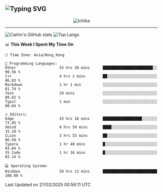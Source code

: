 ![Typing SVG](https://readme-typing-svg.demolab.com?font=Jost&size=24&pause=1000&color=7799EE&vCenter=true&multiline=true&random=false&width=435&height=100&lines=Hi+there;I'm+Sakurakouji+Nanaha;You+can+also+tell+me+Cwlrin%E2%98%86)
---
<p align="center">
  <img src="https://dlink.host/1drv/aHR0cHM6Ly8xZHJ2Lm1zL2kvYy9iZGU1MWU2MjVlZjhmY2M1L0VZa0hZVThWUnJGSHRIWVUxT1JwbVFjQllOU2t6cVNTVER0TXliYkNqOExhY1E_ZT10UUtFSkw.png" alt="ichika" border="0" />
</p>

---
![Cwlrin's GitHub stats](https://github-readme-stats.vercel.app/api?username=cwlrin&show_icons=true&theme=buefy)
![Top Langs](https://github-readme-stats.vercel.app/api/top-langs/?username=cwlrin&layout=compact&hide=html,css)

<!--START_SECTION:waka-->
📊 **This Week I Spent My Time On** 

```text
🕑︎ Time Zone: Asia/Hong_Kong

💬 Programming Languages: 
Other                    53 hrs 38 mins      ███████████████████████░░   90.56 % 
C++                      4 hrs 2 mins        ██░░░░░░░░░░░░░░░░░░░░░░░   06.83 % 
Markdown                 1 hr 1 min          ░░░░░░░░░░░░░░░░░░░░░░░░░   01.74 % 
Text                     29 mins             ░░░░░░░░░░░░░░░░░░░░░░░░░   00.82 % 
Typst                    1 min               ░░░░░░░░░░░░░░░░░░░░░░░░░   00.04 % 

🔥 Editors: 
Edge                     43 hrs 16 mins      ██████████████████░░░░░░░   73.05 % 
Xmind                    8 hrs 59 mins       ████░░░░░░░░░░░░░░░░░░░░░   15.18 % 
CLion                    3 hrs 53 mins       ██░░░░░░░░░░░░░░░░░░░░░░░   06.58 % 
Typora                   1 hr 48 mins        █░░░░░░░░░░░░░░░░░░░░░░░░   03.04 % 
VS Code                  1 hr 16 mins        █░░░░░░░░░░░░░░░░░░░░░░░░   02.14 % 

💻 Operating System: 
Windows                  59 hrs 13 mins      █████████████████████████   100.00 % 
```


 Last Updated on 27/02/2025 00:56:11 UTC
<!--END_SECTION:waka-->
